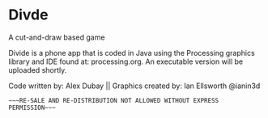 # Divde
A cut-and-draw based game

Divide is a phone app that is coded in Java using the Processing graphics library and IDE found at: processing.org.
An executable version will be uploaded shortly.

Code written by: Alex Dubay ||  Graphics created by: Ian Ellsworth  @ianin3d

~~~PROJECT APP PENDING APPROVAL~~~
~~~RE-SALE AND RE-DISTRIBUTION NOT ALLOWED WITHOUT EXPRESS PERMISSION~~~
